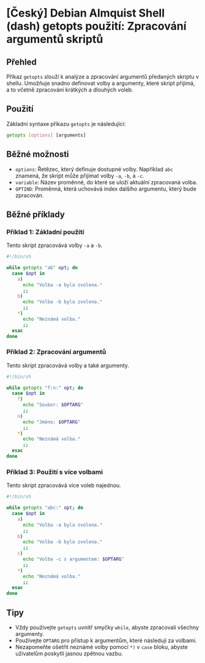# [Český] Debian Almquist Shell (dash) getopts použití: Zpracování argumentů skriptů

## Přehled
Příkaz `getopts` slouží k analýze a zpracování argumentů předaných skriptu v shellu. Umožňuje snadno definovat volby a argumenty, které skript přijímá, a to včetně zpracování krátkých a dlouhých voleb.

## Použití
Základní syntaxe příkazu `getopts` je následující:

```sh
getopts [options] [arguments]
```

## Běžné možnosti
- `options`: Řetězec, který definuje dostupné volby. Například `abc` znamená, že skript může přijímat volby `-a`, `-b`, a `-c`.
- `variable`: Název proměnné, do které se uloží aktuální zpracovaná volba.
- `OPTIND`: Proměnná, která uchovává index dalšího argumentu, který bude zpracován.

## Běžné příklady

### Příklad 1: Základní použití
Tento skript zpracovává volby `-a` a `-b`.

```sh
#!/bin/sh

while getopts "ab" opt; do
  case $opt in
    a)
      echo "Volba -a byla zvolena."
      ;;
    b)
      echo "Volba -b byla zvolena."
      ;;
    *)
      echo "Neznámá volba."
      ;;
  esac
done
```

### Příklad 2: Zpracování argumentů
Tento skript zpracovává volby a také argumenty.

```sh
#!/bin/sh

while getopts "f:n:" opt; do
  case $opt in
    f)
      echo "Soubor: $OPTARG"
      ;;
    n)
      echo "Jméno: $OPTARG"
      ;;
    *)
      echo "Neznámá volba."
      ;;
  esac
done
```

### Příklad 3: Použití s více volbami
Tento skript zpracovává více voleb najednou.

```sh
#!/bin/sh

while getopts "abc:" opt; do
  case $opt in
    a)
      echo "Volba -a byla zvolena."
      ;;
    b)
      echo "Volba -b byla zvolena."
      ;;
    c)
      echo "Volba -c s argumentem: $OPTARG"
      ;;
    *)
      echo "Neznámá volba."
      ;;
  esac
done
```

## Tipy
- Vždy používejte `getopts` uvnitř smyčky `while`, abyste zpracovali všechny argumenty.
- Používejte `OPTARG` pro přístup k argumentům, které následují za volbami.
- Nezapomeňte ošetřit neznámé volby pomocí `*)` v `case` bloku, abyste uživatelům poskytli jasnou zpětnou vazbu.